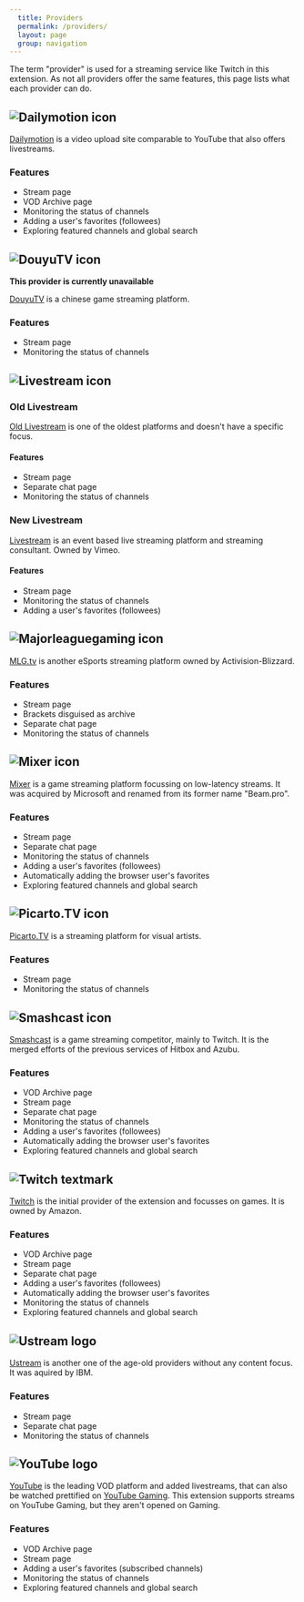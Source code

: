 ```yaml
---
  title: Providers
  permalink: /providers/
  layout: page
  group: navigation
---
```

The term "provider" is used for a streaming service like Twitch in this extension. As not all providers offer the same features, this page lists what each provider can do.

![Dailymotion icon](/justintv-stream-notifications/img/dailymotion.png)
------
[Dailymotion](https://www.dailymotion.com) is a video upload site comparable to YouTube that also offers livestreams.

### Features
 - Stream page
 - VOD Archive page
 - Monitoring the status of channels
 - Adding a user's favorites (followees)
 - Exploring featured channels and global search

![DouyuTV icon](/justintv-stream-notifications/img/douyutv.png)
------
**This provider is currently unavailable**

[DouyuTV](http://douyutv.com) is a chinese game streaming platform.

### Features
 - Stream page
 - Monitoring the status of channels

![Livestream icon](/justintv-stream-notifications/img/livestream-logo.png)
----------

### Old Livestream
[Old Livestream](http://original.livestream.com) is one of the oldest platforms and doesn't have a specific focus.

#### Features

 - Stream page
 - Separate chat page
 - Monitoring the status of channels

### New Livestream
[Livestream](http://livestream.com) is an event based live streaming platform and
streaming consultant. Owned by Vimeo.

#### Features

 - Stream page
 - Monitoring the status of channels
 - Adding a user's favorites (followees)

![Majorleaguegaming icon](/justintv-stream-notifications/img/mlg-logo.png)
------
[MLG.tv](http://tv.majorleaguegaming.com) is another eSports streaming platform owned by Activision-Blizzard.

### Features

 - Stream page
 - Brackets disguised as archive
 - Separate chat page
 - Monitoring the status of channels

![Mixer icon](/justintv-stream-notifications/img/MixerLogo_Light.svg)
------
[Mixer](https://mixer.com) is a game streaming platform focussing on low-latency streams. It was acquired by Microsoft and renamed from its former name "Beam.pro".

### Features

 - Stream page
 - Separate chat page
 - Monitoring the status of channels
 - Adding a user's favorites (followees)
 - Automatically adding the browser user's favorites
 - Exploring featured channels and global search

![Picarto.TV icon](/justintv-stream-notifications/img/picarto.png)
------
[Picarto.TV](http://picarto.tv) is a streaming platform for visual artists.

### Features

 - Stream page
 - Monitoring the status of channels

![Smashcast icon](/justintv-stream-notifications/img/Smashcast-Logo.png)
------

[Smashcast](https://smashcast.tv) is a game streaming competitor, mainly to Twitch. It is the merged efforts of the previous services of Hitbox and Azubu.

### Features

 - VOD Archive page
 - Stream page
 - Separate chat page
 - Monitoring the status of channels
 - Adding a user's favorites (followees)
 - Automatically adding the browser user's favorites
 - Exploring featured channels and global search

![Twitch textmark](/justintv-stream-notifications/img/twitch-icon.png)
------
[Twitch](https://twitch.tv) is the initial provider of the extension and focusses on games. It is owned by Amazon.

### Features

 - VOD Archive page
 - Stream page
 - Separate chat page
 - Adding a user's favorites (followees)
 - Automatically adding the browser user's favorites
 - Monitoring the status of channels
 - Exploring featured channels and global search

![Ustream logo](/justintv-stream-notifications/img/ustream.png)
-------
[Ustream](http://ustream.tv) is another one of the age-old providers without any content focus. It was aquired by IBM.

### Features

 - Stream page
 - Separate chat page
 - Monitoring the status of channels

![YouTube logo](/justintv-stream-notifications/img/yt_logo_rgb_light.png)
-------
[YouTube](https://youtube.com) is the leading VOD platform and added livestreams, that can also be watched prettified on [YouTube Gaming](https://gaming.youtube.com). This extension supports streams on YouTube Gaming, but they aren't opened on Gaming.

### Features

 - VOD Archive page
 - Stream page
 - Adding a user's favorites (subscribed channels)
 - Monitoring the status of channels
 - Exploring featured channels and global search
